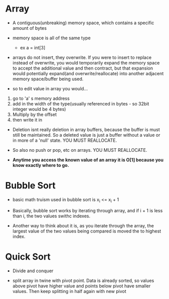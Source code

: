 # Array

- A contiguous(unbreaking) memory space, which contains a specific amount of bytes

- memory space is all of the same type
  - ex a = int[3]

- arrays do not insert, they overwrite. If you were to insert to replace instead of overwrite, you would temporarily expand the memory space to accept the additional value and then contract, but that expansion would potentially expand(and overwrite/reallocate) into another adjacent memory space/buffer being used.

- so to edit value in array you would...
1. go to 'a' s memory address
2. add in the width of the type(usually referenced in bytes - so 32bit integer would be 4 bytes)
3. Multiply by the offset
4. then write it in

- Deletion isnt really deletion in array buffers, because the buffer is must still be maintained. So a deleted value is just a buffer without a value or in more of a 'null' state. YOU MUST REALLOCATE.

- So also no push or pop, etc on arrays. YOU MUST REALLOCATE.

- **Anytime you access the known value of an array it is O[1] because you know exactly where to go.**


# Bubble Sort

- basic math truism used in bubble sort is x<sub>i</sub> <= x<sub>i</sub> + 1

- Basically, bubble sort works by iterating through array, and if i + 1 is less than i, the two values swithc indexes.

- Another way to think about it is, as you iterate through the array, the largest value of the two values being compared is moved the to highest index.

# Quick Sort

- Divide and conquer

- split array in twine with pivot point. Data is already sorted, so values above pivot have higher value and points below pivot have smaller values. Then keep splitting in half again with new pivot